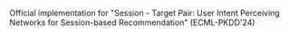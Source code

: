 Official implementation for "Session - Target Pair: User Intent Perceiving Networks for Session-based Recommendation" (ECML-PKDD'24)
